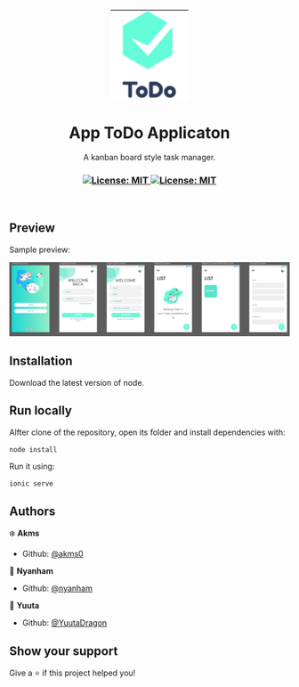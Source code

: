 <p align="center">
  <img src=".github/logo.png" width="140px" />
</p>

<h1 align="center">App ToDo Applicaton</h1>
<p align="center">A kanban board style task manager.</p>

<h3 align="center">
  <a href="#" target="_blank">
    <img alt="License: MIT" src="https://img.shields.io/badge/License-MIT-yellow.svg" />
  </a>
  <a href="#" target="_blank">
    <img alt="License: MIT" src="https://img.shields.io/badge/-Ionic-blue" />
  </a>
</h3>

<br />

## Preview

Sample preview:

![Preview](.github/preview.png)

## Installation

Download the latest version of node.

## Run locally

Alfter clone of the repository, open its folder and install dependencies with:

```shh
node install
```

Run it using:

```sh
ionic serve
```
## Authors

:snowflake: **Akms**
- Github: [@akms0](https://github.com/akms0)

:rice_ball:	 **Nyanham**
- Github: [@nyanham](https://github.com/nyanham)

:ramen: **Yuuta**
- Github: [@YuutaDragon](https://github.com/YuutaDragon)

## Show your support

Give a ⭐️ if this project helped you!
